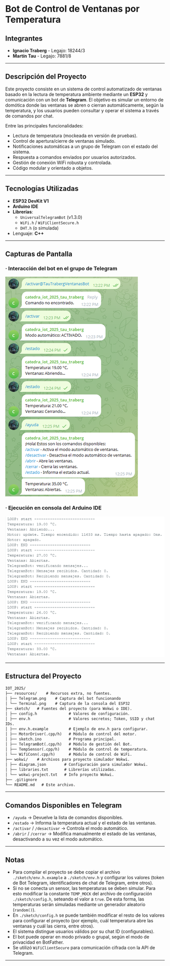 # Bot de Control de Ventanas por Temperatura

## Integrantes

- **Ignacio Traberg** - Legajo: 18244/3
- **Martín Tau** - Legajo: 7881/8

---

## Descripción del Proyecto

Este proyecto consiste en un sistema de control automatizado de ventanas basado en la lectura de temperatura ambiente
mediante un **ESP32** y comunicación con un bot de **Telegram**. El objetivo es simular un entorno de domótica donde las
ventanas se abren o cierran automáticamente, según la temperatura, y los usuarios pueden consultar y operar el sistema a
través de comandos por chat.

Entre las principales funcionalidades:

- Lectura de temperatura (mockeada en versión de pruebas).
- Control de apertura/cierre de ventanas simulado.
- Notificaciones automáticas a un grupo de Telegram con el estado del sistema.
- Respuesta a comandos enviados por usuarios autorizados.
- Gestión de conexión WiFi robusta y controlada.
- Código modular y orientado a objetos.

---

## Tecnologías Utilizadas

- **ESP32 DevKit V1**
- **Arduino IDE**
- **Librerías**:
    - `UniversalTelegramBot` (v1.3.0)
    - `WiFi.h` / `WiFiClientSecure.h`
    - `DHT.h` (o simulada)
- Lenguaje: **C++**

---

## Capturas de Pantalla

### · Interacción del bot en el grupo de Telegram

![Captura del bot en el grupo](resources/Telegram.png)

### · Ejecución en consola del Arduino IDE

![Captura de la consola](resources/Terminal.png)

---

## Estructura del Proyecto

```
IOT_2025/
├── resources/    # Recursos extra, no fuentes.
│ ├── Telegram.png    # Captura del bot funcionando
│ └── Terminal.png    # Captura de la consola del ESP32
├── sketch/   # Fuentes del proyecto (para Wokwi o IDE).
│ ├── config.h              # Valores de configuración.
│ ├── env.h                 # Valores secretos; Token, SSID y chat IDs.
│ ├── env.h.example         # Ejemplo de env.h para configurar.
│ ├── MotorDriver(.cpp/h)   # Módulo de control del motor.
│ ├── sketch.ino            # Programa principal.
│ ├── TelegramBot(.cpp/h)   # Módulo de gestión del Bot.
│ ├── TempSensor(.cpp/h)    # Módulo de control de temperatura.
│ └── WifiConn(.cpp/h)      # Módulo de control de WiFi.
├── wokwi/    # Archivos para proyecto simulador Wokwi.
│ ├── diagram.json        # Configuración para simulador Wokwi.
│ ├── libraries.txt       # Librerías utilizadas.
│ └── wokwi-project.txt   # Info proyecto Wokwi.
├── .gitignore
└── README.md   # Este archivo.
```

---

## Comandos Disponibles en Telegram

- `/ayuda` → Devuelve la lista de comandos disponibles.
- `/estado` → Informa la temperatura actual y el estado de las ventanas.
- `/activar` / `/desactivar` → Controla el modo automático.
- `/abrir` / `/cerrar` → Modifica manualmente el estado de las ventanas, desactivando a su vez el modo automático.

---

## Notas

- Para compilar el proyecto se debe copiar el archivo `./sketch/env.h.example` a `./sketch/env.h` y configurar los
  valores (token de Bot Telegram, identificadores de chat de Telegram, entre otros).
- Si no se conecta un sensor, las temperaturas se deben simular. Para esto modificar la constante `TEMP_MOCK` del
  archivo de configuración `./sketch/config.h`, seteando el valor a `true`. De esta forma, las temperaturas serán
  simuladas mediante un generador aleatorio (`random()`).
- En `./sketch/config.h` se puede también modificar el resto de los valores para configurar el proyecto (por ejemplo,
  cuál temperatura abre las ventanas y cuál las cierra, entre otros).
- El sistema distingue usuarios válidos por su chat ID (configurables).
- El bot puede operar en modo privado o grupal, según el modo de privacidad en BotFather.
- Se utilizó `WiFiClientSecure` para comunicación cifrada con la API de Telegram.

---
